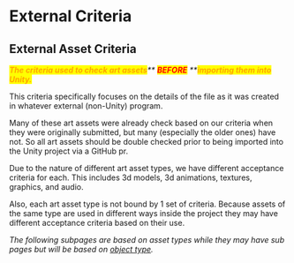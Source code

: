 # External Criteria

## External Asset Criteria

_<mark style="color:orange;">**The criteria used to check art assets**</mark>** **<mark style="color:red;">**BEFORE**</mark>** **<mark style="color:orange;">**importing them into Unity.**</mark>_

This criteria specifically focuses on the details of the file as it was created in whatever external (non-Unity) program.

Many of these art assets were already check based on our criteria when they were originally submitted, but many (especially the older ones) have not. So all art assets should be double checked prior to being imported into the Unity project via a GitHub pr.

Due to the nature of different art asset types, we have different acceptance criteria for each. This includes 3d models, 3d animations, textures, graphics, and audio.

Also, each art asset type is not bound by 1 set of criteria. Because assets of the same type are used in different ways inside the project they may have different acceptance criteria based on their use.

_The following subpages are based on asset types while they may have sub pages but will be based on_ [_object type_](../../../introduction/file-naming-and-organization/file-organization/object-type.md)_._
